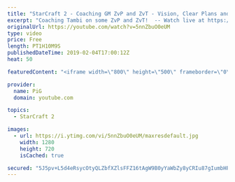 ```yaml
---
title: "StarCraft 2 - Coaching GM ZvP and ZvT - Vision, Clear Plans and decisive Rules"
excerpt: "Coaching Tambi on some ZvP and ZvT!  -- Watch live at https://www.twitch.tv/x5_pig My Twitter: https://twitter.com/x5_PiG My Instagram: https://www.instagram.com/pigsc2/ My Facebook: https://www.facebook.com/PiGSC2/  Link to my Discord: https://discordapp.com/invite/SkhbzCM  My Affiliate Link for the"
originalUrl: https://youtube.com/watch?v=5nnZbuO0eUM
type: video
price: Free
length: PT1H10M9S
publishedDateTime: 2019-02-04T17:00:12Z
heat: 50

featuredContent: "<iframe width=\"800\" height=\"500\" frameborder=\"0\" src=\"https://www.youtube.com/embed/5nnZbuO0eUM\" allow=\"accelerometer; autoplay; encrypted-media; gyroscope; picture-in-picture\" allowfullscreen></iframe>"

provider:
  name: PiG
  domain: youtube.com

topics:
  - StarCraft 2

images:
  - url: https://i.ytimg.com/vi/5nnZbuO0eUM/maxresdefault.jpg
    width: 1280
    height: 720
    isCached: true

secured: "5J5pv+L5d4eRsycOtyQLZbfXZlsFFZ16tAgW9B0yYaWbZy8yCRIu87gIumbHPNrNDTSxZXegC5y0aQBRg7R5m2c/MaZ9MO9YTk6d0VMyDs8nykehSbFXoosG1hJ6hOCTwupysHmjvK7eaJYmPXGy+rw9bug4kDdCmSPs+4g37SevLpRxRYjmumlMFpbOPX96Tfyh4Tbd6NvrkVn33AsWUTYHSsCGlJVhOP2abawq3UDoQKGXfSCoviqBj2zaQwEaGsU/QokUDz7RHlxXBCE+sh1MBMbjcMGSDCLMJkNBl7gNUO8L7bRj4cC8HiWyDUk8GWp0J1g/XtkcsHq1qROBmIDVngBaAjuoKh9eojC1ObPgFVs5Z3WhLb10vqQbvHg4ndehJaHSG4ue8sfCZllJkgEKG0NpkSLF0B036es0g0s=;7IbulHQOL+n5iEym/1ScPw=="
---
```


